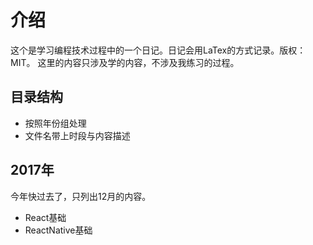 # 介绍 #
这个是学习编程技术过程中的一个日记。日记会用LaTex的方式记录。版权：MIT。
这里的内容只涉及学的内容，不涉及我练习的过程。

## 目录结构 ##
  * 按照年份组处理
  * 文件名带上时段与内容描述

## 2017年 ##
今年快过去了，只列出12月的内容。
  * React基础
  * ReactNative基础


